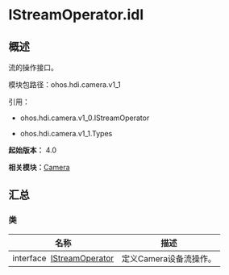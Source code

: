 # IStreamOperator.idl


## 概述

流的操作接口。

模块包路径：ohos.hdi.camera.v1_1

引用：

- ohos.hdi.camera.v1_0.IStreamOperator

- ohos.hdi.camera.v1_1.Types

**起始版本：** 4.0

**相关模块：**[Camera](_camera_v11.md)


## 汇总


### 类

| 名称 | 描述 | 
| -------- | -------- |
| interface&nbsp;&nbsp;[IStreamOperator](interface_i_stream_operator_v11.md) | 定义Camera设备流操作。  | 
